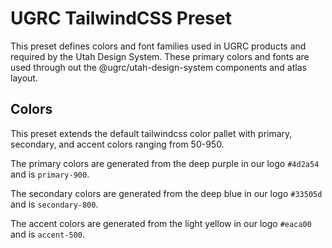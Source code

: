 # UGRC TailwindCSS Preset

This preset defines colors and font families used in UGRC products and required by the Utah Design System. These primary colors and fonts are used through out the @ugrc/utah-design-system components and atlas layout.

## Colors

This preset extends the default tailwindcss color pallet with primary, secondary, and accent colors ranging from 50-950.

The primary colors are generated from the deep purple in our logo `#4d2a54` and is `primary-900`.

The secondary colors are generated from the deep blue in our logo `#33505d` and is `secondary-800`.

The accent colors are generated from the light yellow in our logo `#eaca00` and is `accent-500`.
